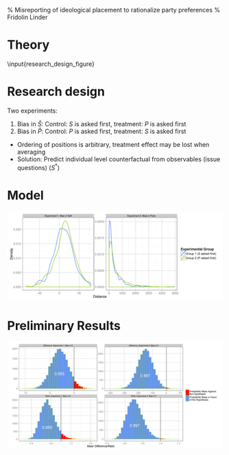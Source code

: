 % Misreporting of ideological placement to rationalize party preferences 
% Fridolin Linder

# Theory

\input{research_design_figure}

# Research design

Two experiments:

1) Bias in $\hat{S}$: Control: $S$ is asked first, treatment: $P$ is asked first
2) Bias in $\hat{P}$: Control: $P$ is asked first, treatment: $S$ is asked first

- Ordering of positions is arbitrary, treatment effect may be lost when averaging
- Solution: Predict individual level counterfactual from observables (issue questions) ($S^*$)

# Model

![Distribution of distances. Distances are defined as described in the research design.\label{fig:d_dist}](../figures/main/dist_dista_dens.png)

# Preliminary Results

![Posterior distribution of the difference in means and the ratio of means in both experiments. \label{fig:mean_diff}](../figures/main/mean_diff_ratio.png)

